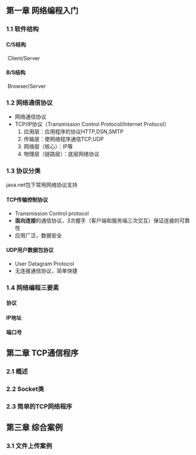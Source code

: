 ## 第一章 网络编程入门

### 1.1 软件结构

#### C/S结构 

​	Client/Server 

#### B/S结构

​	Browser/Server

### 1.2 网络通信协议

- 网络通信协议
- TCP/IP协议（Transmission Control Protocol/Internet Protocol）
  1. 应用层：应用程序的协议HTTP,DSN,SMTP
  2. 传输层：使网络程序通信TCP,UDP
  3. 网络层（核心）：IP等
  4. 物理层（链路层）：底层网络协议

### 1.3 协议分类

java.net包下常用网络协议支持

#### TCP传输控制协议

- Transmission Control protocol
- **面向连接**的通信协议，3次握手（客户端和服务端三次交互）保证连接的可靠性
- 应用广泛，数据安全

#### UDP用户数据包协议

- User Datagram Protocol
- 无连接通信协议，简单快捷

### 1.4 网络编程三要素

#### 协议

#### IP地址

#### 端口号

## 第二章 TCP通信程序

### 2.1 概述

### 2.2 Socket类

### 2.3 简单的TCP网络程序

## 第三章 综合案例

### 3.1 文件上传案例